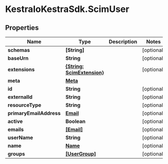 # KestraIoKestraSdk.ScimUser

## Properties

Name | Type | Description | Notes
------------ | ------------- | ------------- | -------------
**schemas** | **[String]** |  | [optional] 
**baseUrn** | **String** |  | [optional] 
**extensions** | [**{String: ScimExtension}**](ScimExtension.md) |  | [optional] 
**meta** | [**Meta**](Meta.md) |  | 
**id** | **String** |  | [optional] 
**externalId** | **String** |  | [optional] 
**resourceType** | **String** |  | [optional] 
**primaryEmailAddress** | [**Email**](Email.md) |  | [optional] 
**active** | **Boolean** |  | [optional] 
**emails** | [**[Email]**](Email.md) |  | [optional] 
**userName** | **String** |  | [optional] 
**name** | [**Name**](Name.md) |  | [optional] 
**groups** | [**[UserGroup]**](UserGroup.md) |  | [optional] 



